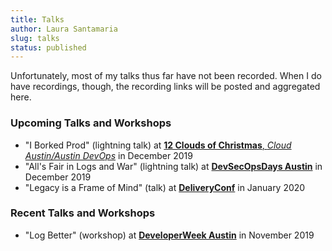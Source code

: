 ```yaml
---
title: Talks
author: Laura Santamaria
slug: talks
status: published
---
```


Unfortunately, most of my talks thus far have not been recorded. When I do have recordings, though, the recording links
will be posted and aggregated here.

### Upcoming Talks and Workshops

- "I Borked Prod" (lightning talk) at [**12 Clouds of Christmas**, *Cloud Austin/Austin DevOps*](https://www.meetup.com/CloudAustin/events/pljpfryzqbwb/) in December 2019
- "All's Fair in Logs and War" (lightning talk) at [**DevSecOpsDays Austin**](https://www.devsecopsdays.com/2019-devsecopsdays-austin) in December 2019
- "Legacy is a Frame of Mind" (talk) at [**DeliveryConf**](https://www.deliveryconf.com/) in January 2020

### Recent Talks and Workshops

- "Log Better" (workshop) at [**DeveloperWeek Austin**](https://www.developerweek.com/Austin/) in November 2019
